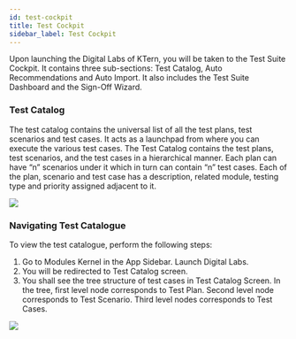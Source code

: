 ```yaml
---
id: test-cockpit
title: Test Cockpit
sidebar_label: Test Cockpit
---
```


Upon launching the Digital Labs of KTern, you will be taken to the Test Suite Cockpit. It contains three sub-sections: Test Catalog, Auto Recommendations and Auto Import. It also includes the Test Suite Dashboard and the Sign-Off Wizard.

### Test Catalog

The test catalog contains the universal list of all the test plans, test scenarios and test cases. It acts as a launchpad from where you can execute the various test cases. The Test Catalog contains the test plans, test scenarios, and the test cases in a hierarchical manner. Each plan can have “n” scenarios under it which in turn can contain “n” test cases. Each of the plan, scenario and test case has a description, related module, testing type and priority assigned adjacent to it.

![](https://storage.googleapis.com/ktern-docs-files/test-cockpit-1.png)

### Navigating Test Catalogue

To view the test catalogue, perform the following steps:

1. Go to Modules Kernel in the App Sidebar. Launch Digital Labs.
2. You will be redirected to Test Catalog screen.
3. You shall see the tree structure of test cases in Test Catalog Screen. In the tree, first level node corresponds to Test Plan. Second level node corresponds to Test Scenario. Third level nodes corresponds to Test Cases.

![](https://storage.googleapis.com/ktern-docs-files/test-cockpit-2.png)
